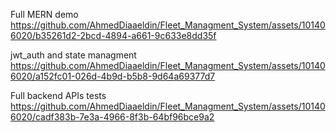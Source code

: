 Full MERN demo
https://github.com/AhmedDiaaeldin/Fleet_Managment_System/assets/101406020/b35261d2-2bcd-4894-a661-9c633e8dd35f


jwt_auth and state managment
https://github.com/AhmedDiaaeldin/Fleet_Managment_System/assets/101406020/a152fc01-026d-4b9d-b5b8-9d64a69377d7


Full backend APIs tests
https://github.com/AhmedDiaaeldin/Fleet_Managment_System/assets/101406020/cadf383b-7e3a-4966-8f3b-64bf96bce9a2

